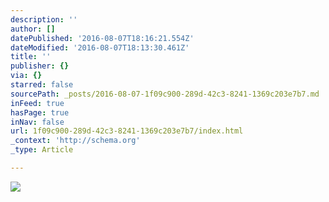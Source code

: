 ```yaml
---
description: ''
author: []
datePublished: '2016-08-07T18:16:21.554Z'
dateModified: '2016-08-07T18:13:30.461Z'
title: ''
publisher: {}
via: {}
starred: false
sourcePath: _posts/2016-08-07-1f09c900-289d-42c3-8241-1369c203e7b7.md
inFeed: true
hasPage: true
inNav: false
url: 1f09c900-289d-42c3-8241-1369c203e7b7/index.html
_context: 'http://schema.org'
_type: Article

---
```

![](https://the-grid-user-content.s3-us-west-2.amazonaws.com/beb7c0d2-8dad-4d34-8e79-93454065997f.jpg)